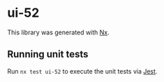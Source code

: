 # ui-52

This library was generated with [Nx](https://nx.dev).

## Running unit tests

Run `nx test ui-52` to execute the unit tests via [Jest](https://jestjs.io).
